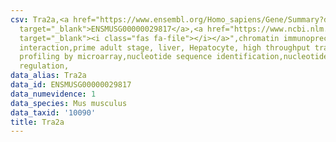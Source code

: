 ```yaml
---
csv: Tra2a,<a href="https://www.ensembl.org/Homo_sapiens/Gene/Summary?db=core;g=ENSMUSG00000029817"
  target="_blank">ENSMUSG00000029817</a>,<a href="https://www.ncbi.nlm.nih.gov/pubmed/23834426"
  target="_blank"><i class="fas fa-file"></i></a>",chromatin immunoprecipitation assay,direct
  interaction,prime adult stage, liver, Hepatocyte, high throughput transcription
  profiling by microarray,nucleotide sequence identification,nucleotide sequence identification,transcriptional
  regulation,
data_alias: Tra2a
data_id: ENSMUSG00000029817
data_numevidence: 1
data_species: Mus musculus
data_taxid: '10090'
title: Tra2a
---
```


